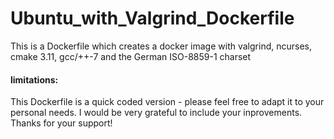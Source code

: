 # Ubuntu_with_Valgrind_Dockerfile
This is a Dockerfile which creates a docker image with valgrind, ncurses, cmake 3.11, gcc/++-7 and the German ISO-8859-1 charset

#### limitations:
This Dockerfile is a quick coded version - please feel free to adapt it to your personal needs. I would be very grateful to include your inprovements.
Thanks for your support!
